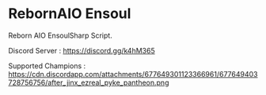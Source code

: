 # RebornAIO Ensoul
Reborn AIO EnsoulSharp Script.

Discord Server : https://discord.gg/k4hM365

Supported Champions : https://cdn.discordapp.com/attachments/677649301123366961/677649403728756756/after_jinx_ezreal_pyke_pantheon.png